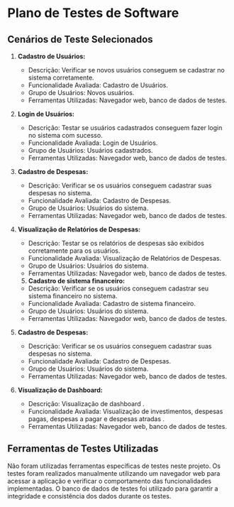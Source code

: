 # Plano de Testes de Software

## Cenários de Teste Selecionados

1. **Cadastro de Usuários:**
   - Descrição: Verificar se novos usuários conseguem se cadastrar no sistema corretamente.
   - Funcionalidade Avaliada: Cadastro de Usuários.
   - Grupo de Usuários: Novos usuários.
   - Ferramentas Utilizadas: Navegador web, banco de dados de testes.

2. **Login de Usuários:**
   - Descrição: Testar se usuários cadastrados conseguem fazer login no sistema com sucesso.
   - Funcionalidade Avaliada: Login de Usuários.
   - Grupo de Usuários: Usuários cadastrados.
   - Ferramentas Utilizadas: Navegador web, banco de dados de testes.

3. **Cadastro de Despesas:**
   - Descrição: Verificar se os usuários conseguem cadastrar suas despesas no sistema.
   - Funcionalidade Avaliada: Cadastro de Despesas.
   - Grupo de Usuários: Usuários do sistema.
   - Ferramentas Utilizadas: Navegador web, banco de dados de testes.

4. **Visualização de Relatórios de Despesas:**
   - Descrição: Testar se os relatórios de despesas são exibidos corretamente para os usuários.
   - Funcionalidade Avaliada: Visualização de Relatórios de Despesas.
   - Grupo de Usuários: Usuários do sistema.
   - Ferramentas Utilizadas: Navegador web, banco de dados de testes.

   5. **Cadastro de sistema financeiro:**
   - Descrição: Verificar se os usuários conseguem cadastrar seu sistema financeiro no sistema.
   - Funcionalidade Avaliada: Cadastro de sistema financeiro.
   - Grupo de Usuários: Usuários do sistema.
   - Ferramentas Utilizadas: Navegador web, banco de dados de testes.
3. **Cadastro de Despesas:**
   - Descrição: Verificar se os usuários conseguem cadastrar suas despesas no sistema.
   - Funcionalidade Avaliada: Cadastro de Despesas.
   - Grupo de Usuários: Usuários do sistema.
   - Ferramentas Utilizadas: Navegador web, banco de dados de testes.

7. **Visualização de Dashboard:**
   - Descrição: Visualização de dashboard .
   - Funcionalidade Avaliada: Visualização de investimentos, despesas pagas, despesas a pagar e despesas atradas .
   - Ferramentas Utilizadas: Navegador web, banco de dados de testes.


## Ferramentas de Testes Utilizadas

Não foram utilizadas ferramentas específicas de testes neste projeto. Os testes foram realizados manualmente utilizando um navegador web para acessar a aplicação e verificar o comportamento das funcionalidades implementadas. O banco de dados de testes foi utilizado para garantir a integridade e consistência dos dados durante os testes.
